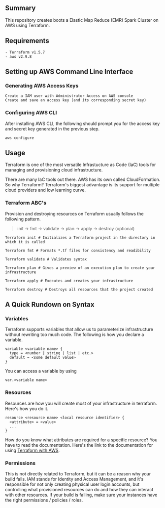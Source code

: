 ## Summary

This repository creates boots a Elastic Map Reduce (EMR) Spark Cluster on AWS using Terraform.

## Requirements

```
- Terraform v1.5.7
- aws v2.9.8
```

## Setting up AWS Command Line Interface

### Generating AWS Access Keys

```
Create a IAM user with Administrator Access on AWS console
Create and save an access key (and its corresponding secret key)
```

### Configuring AWS CLI

After installing AWS CLI, the following should prompt you for the access key and secret key generated in the previous step.

```
aws configure
```

## Usage

Terraform is one of the most versatile Infrastucture as Code (IaC) tools for managing and provisioning cloud infrastructure.

There are many IaC tools out there. AWS has its own called CloudFormation. So why Terraform? Terraform's biggest advantage is its support for multiple cloud providers and low learning curve.

### Terraform ABC's

Provision and destroying resources on Terraform usually follows the following pattern.

> init -> fmt -> validate -> plan -> apply -> destroy (optional)

```
Terraform init # Initializes a Terraform project in the directory in which it is called

Terraform fmt # Formats *.tf files for consistency and readibility

Terraform validate # Validates syntax

Terraform plan # Gives a preview of an execution plan to create your infrastructure

Terraform apply # Executes and creates your infrastructure

Terraform destroy # Destroys all resources that the project created
```

## A Quick Rundown on Syntax

### Variables

Terraform supports variables that allow us to parameterize infrastructure without rewriting too much code. The following is how you declare a variable.

```
variable <variable name> {
  type = <number | string | list | etc.>
  default = <some default value>
}
```

You can access a variable by using

`var.<variable name>`

### Resources

Resources are how you will create most of your infrastructure in terraform. Here's how you do it.

```
resource <resource name> <local resource identifier> {
  <attribute> = <value>
  ...
}
```

How do you know what attributes are required for a specific resource? You have to read the documentation. Here's the link to the documentation for using [Terraform with AWS]("https://registry.terraform.io/providers/hashicorp/aws/latest/docs).

### Permissions

This is not directly related to Terraform, but it can be a reason why your build fails. IAM stands for Identity and Access Management, and it's responsible for not only creating physical user login accounts, but controlling what provisioned resources can do and how they can interact with other resources. If your build is failing, make sure your instances have the right permissions / policies / roles.
